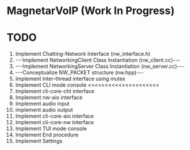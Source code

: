 # MagnetarVoIP (Work In Progress)

# TODO

1. Implement Chatting-Network Interface (nw_interface.h)
2. ---Implement NetworkingClient Class Instantiation (nw_client.cc)---
3. ---Implement NetworkingServer Class Instantiation (nw_server.cc)---
4. ---Conceptualize NW_PACKET structure (nw.hpp)---
5. Implement inter-thread interface using mutex
6. Implement CLI mode console <<<<<<<<<<<<<<<<<<<<<
7. Implement cli-core-cht interface
8. Implement nw-aio interface
9. Implement audio input
10. implement audio output
11. Implement cli-core-aio interface
12. Implement cli-core-nw interface
13. Implement TUI mode console
14. Implement End procedure
15. Implement Settings
